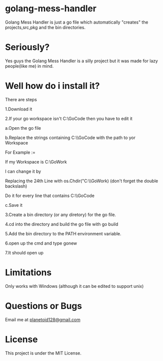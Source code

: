 # golang-mess-handler
Golang Mess Handler is just a go file which automatically "creates" the projects,src,pkg and the bin directories.

# Seriously?
Yes guys the Golang Mess Handler is a silly project but it was made for lazy people(like me) in mind.
# Well how do i install it?
There are steps 

1.Download it

2.If your go workspace isn't C:\GoCode then you have to edit it 

a.Open the go file

b.Replace the strings containing C:\\\GoCode with the path to yor Workspace

For Example :=

If my Workspace is C:\GoWork

I can change it by

Replacing the 24th Line with os.Chdir("C:\\\GoWork)
(don't forget the double backslash)

Do it for every line that contains C:\\\GoCode

c.Save it 

3.Create a bin directory (or any diretory) for the go file.

4.cd into the directory and build the go file with go build

5.Add the bin directory to the PATH environment variable.

6.open up the cmd and type gonew

7.It should open up

# Limitations
Only works with Windows (although it can be edited to support unix)

# Questions or Bugs

Email me at planetoid128@gmail.com

# License
This project is under the MIT License.
